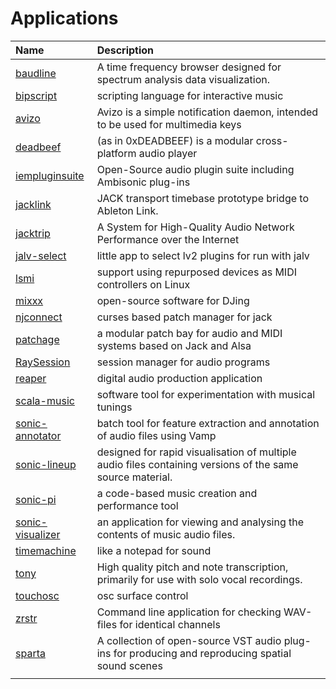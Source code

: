 # Applications


| Name                                                                        | Description                                                                                               |
|:----------------------------------------------------------------------------|:----------------------------------------------------------------------------------------------------------|
| [baudline](https://baudline.com)                                            | A time frequency browser designed for spectrum analysis data visualization.                               |
| [bipscript](https://bipscript.org)                                          | scripting language for interactive music                                                                  |
| [avizo](https://github.com/misterdanb/avizo)                                | Avizo is a simple notification daemon, intended to be used for multimedia keys                            |
| [deadbeef](https://deadbeef.sourceforge.io/)                                | (as in 0xDEADBEEF) is a modular cross-platform audio player                                               |
| [iempluginsuite](https://plugins.iem.at/)                                   | Open-Source audio plugin suite including Ambisonic plug-ins                                               |
| [jacklink](https://github.com/rncbc/jack_link.git)                          | JACK transport timebase prototype bridge to Ableton Link.                                                 |
| [jacktrip](https://ccrma.stanford.edu/software/jacktrip/)                   | A System for High-Quality Audio Network Performance over the Internet                                     |
| [jalv-select](https://github.com/brummer10/jalv_select)                     | little app to select lv2 plugins for run with jalv                                                        |
| [lsmi](https://lsmi-all.sourceforge.net/)                                   | support using repurposed devices as MIDI controllers on Linux                                             |
| [mixxx](https://mixxx.org/)                                                 | open-source software for DJing                                                                            |
| [njconnect](https://github.com/radiganm/njconnect)                          | curses based patch manager for jack                                                                       |
| [patchage](https://drobilla.net/software/patchage.html)                     | a modular patch bay for audio and MIDI systems based on Jack and Alsa                                     |
| [RaySession](https://raysession.tuxfamily.org/manuals/raysession/en/manual) | session manager for audio programs                                                                        |
| [reaper](https://reaper.fm)                                                 | digital audio production application                                                                      |
| [scala-music](https://www.huygens-fokker.org/scala/#features)               | software tool for experimentation with musical tunings                                                    |
| [sonic-annotator](https://vamp-plugins.org/sonic-annotator/)                | batch tool for feature extraction and annotation of audio files using Vamp                                |
| [sonic-lineup](https://www.sonicvisualiser.org/sonic-lineup)                | designed for rapid visualisation of multiple audio files containing versions of the same source material. |
| [sonic-pi](https://sonic-pi.net)                                            | a code-based music creation and performance tool                                                          |
| [sonic-visualizer](https://www.sonicvisualiser.org/)                        | an application for viewing and analysing the contents of music audio files.                               |
| [timemachine](http://plugin.org.uk/timemachine/)                            | like a notepad for sound                                                                                  |
| [tony](https://code.soundsoftware.ac.uk/projects/tony)                      | High quality pitch and note transcription, primarily for use with solo vocal recordings.     |
| [touchosc](https://hexler.net/touchosc)                                     | osc surface control                                                                                       |
| [zrstr](https://github.com/indiscipline/zrtstr)                             | Command line application for checking WAV-files for identical channels                                    |
| [sparta](https://leomccormack.github.io/sparta-site/)                       | A collection of open-source VST audio plug-ins for producing and reproducing spatial sound scenes         |
|                                                                             |                                                                                                           |
